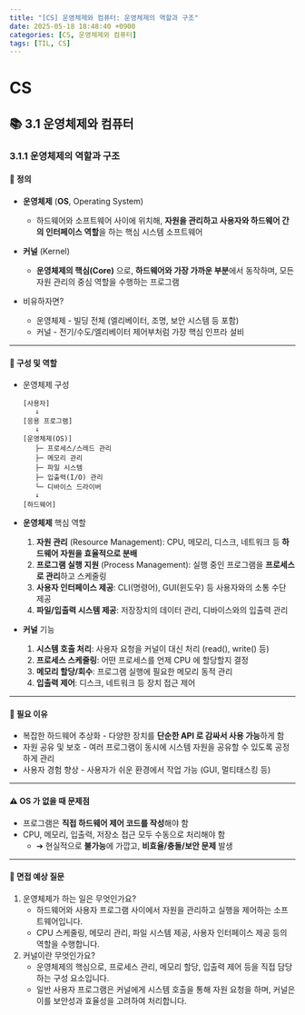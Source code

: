 ```yaml
---
title: "[CS] 운영체제와 컴퓨터: 운영체제의 역할과 구조"
date: 2025-05-18 18:48:40 +0900
categories: [CS, 운영체제와 컴퓨터]
tags: [TIL, CS]
---
```

# CS
## 📚 3.1 운영체제와 컴퓨터

### 3.1.1 운영체제의 역할과 구조

#### 📘 정의
- **운영체제** (**OS**, Operating System)
  - 하드웨어와 소프트웨어 사이에 위치해, **자원을 관리하고 사용자와 하드웨어 간의 인터페이스 역할**을 하는 핵심 시스템 소프트웨어

- **커널** (Kernel)
  - **운영체제의 핵심(Core)** 으로, **하드웨어와 가장 가까운 부분**에서 동작하며, 모든 자원 관리의 중심 역할을 수행하는 프로그램

- 비유하자면?
  - 운영체제 - 빌딩 전체 (엘리베이터, 조명, 보안 시스템 등 포함)
  - 커널 - 전기/수도/엘리베이터 제어부처럼 가장 핵심 인프라 설비

---

#### 📌 구성 및 역할
- 운영체제 구성

  ```plaintext
  [사용자]
     ↓
  [응용 프로그램]
     ↓
  [운영체제(OS)]
     ├─ 프로세스/스레드 관리
     ├─ 메모리 관리
     ├─ 파일 시스템
     ├─ 입출력(I/O) 관리
     └─ 디바이스 드라이버
     ↓
  [하드웨어]
  ```
  
- **운영체제** 핵심 역할
  1. **자원 관리** (Resource Management): CPU, 메모리, 디스크, 네트워크 등 **하드웨어 자원을 효율적으로 분배**
  2. **프로그램 실행 지원** (Process Management): 실행 중인 프로그램을 **프로세스로 관리**하고 스케줄링
  3. **사용자 인터페이스 제공**: CLI(명령어), GUI(윈도우) 등 사용자와의 소통 수단 제공
  4. **파일/입출력 시스템 제공**: 저장장치의 데이터 관리, 디바이스와의 입출력 관리

- **커널** 기능
  1. **시스템 호출 처리**: 사용자 요청을 커널이 대신 처리 (read(), write() 등)
  2. **프로세스 스케줄링**: 어떤 프로세스를 언제 CPU 에 할당할지 결정
  3. **메모리 할당/회수**: 프로그램 실행에 필요한 메모리 동적 관리
  4. **입출력 제어**: 디스크, 네트워크 등 장치 접근 제어

---

#### 🎯 필요 이유
- 복잡한 하드웨어 추상화 - 다양한 장치를 **단순한 API 로 감싸서 사용 가능**하게 함
- 자원 공유 및 보호 - 여러 프로그램이 동시에 시스템 자원을 공유할 수 있도록 공정하게 관리
- 사용자 경험 향상 - 사용자가 쉬운 환경에서 작업 가능 (GUI, 멀티태스킹 등)

---

#### ⚠️ OS 가 없을 때 문제점
- 프로그램은 **직접 하드웨어 제어 코드를 작성**해야 함
- CPU, 메모리, 입출력, 저장소 접근 모두 수동으로 처리해야 함
  - ➔ 현실적으로 **불가능**에 가깝고, **비효율/충돌/보안 문제** 발생

---

#### 🎤 면접 예상 질문
1. 운영체제가 하는 일은 무엇인가요?
   - 하드웨어와 사용자 프로그램 사이에서 자원을 관리하고 실행을 제어하는 소프트웨어입니다.
   - CPU 스케줄링, 메모리 관리, 파일 시스템 제공, 사용자 인터페이스 제공 등의 역할을 수행합니다.
2. 커널이란 무엇인가요?
   - 운영체제의 핵심으로, 프로세스 관리, 메모리 할당, 입출력 제어 등을 직접 담당하는 구성 요소입니다.
   - 일반 사용자 프로그램은 커널에게 시스템 호출을 통해 자원 요청을 하며, 커널은 이를 보안성과 효율성을 고려하여 처리합니다.
